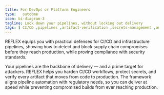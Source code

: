 ```yaml
---
title: For DevOps or Platform Engineers
type:   outcome
icon: bi-diagram-3
tagline: Lock down your pipelines, without locking out delivery
tags: [ CI/CD ,pipelines ,artifact-verification ,secrets-management ,automation ,shift-left-security]
---
```

REFLEX equips you with practical defenses for CI/CD and infrastructure pipelines, showing how to detect and block supply chain compromises before they reach production, while proving compliance with security standards.


Your pipelines are the backbone of delivery — and a prime target for attackers. REFLEX helps you harden CI/CD workflows, protect secrets, and verify every artifact that moves from code to production. The framework aligns pipeline automation with regulatory needs, so you can deliver at speed while preventing compromised builds from ever reaching production.